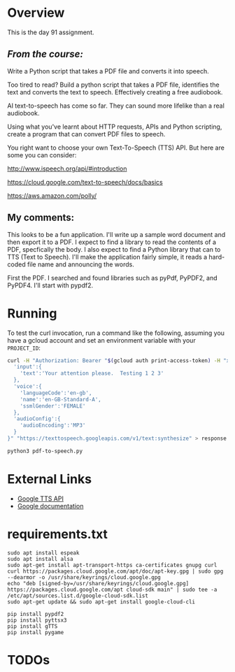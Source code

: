 # Overview

This is the day 91 assignment.

## _From the course:_
Write a Python script that takes a PDF file and converts it into speech.

Too tired to read? Build a python script that takes a PDF file, identifies the text and converts the text to speech. Effectively creating a free audiobook.

AI text-to-speech has come so far. They can sound more lifelike than a real audiobook.

Using what you've learnt about HTTP requests, APIs and Python scripting, create a program that can convert PDF files to speech.

You right want to choose your own Text-To-Speech (TTS) API. But here are some you can consider:

http://www.ispeech.org/api/#introduction

https://cloud.google.com/text-to-speech/docs/basics

https://aws.amazon.com/polly/



## My comments:

This looks to be a fun application.  I'll write up a sample word document and then export it to a PDF.
I expect to find a library to read the contents of a PDF, specfically the body.
I also expect to find a Python library that can to TTS (Text to Speech).
I'll make the application fairly simple, it reads a hard-coded file name and announcing the words.


First the PDF.  I searched and found libraries such as pyPdf, PyPDF2, and PyPDF4.  I'll start with pypdf2.



# Running

To test the curl invocation, run a command like the following, assuming you have a gcloud account and set an environment variable with your `PROJECT_ID`:


```bash
curl -H "Authorization: Bearer "$(gcloud auth print-access-token) -H "x-goog-user-project: ${PROJECT_ID}" -H "Content-Type: application/json; charset=utf-8" --data "{
  'input':{
    'text':'Your attention please.  Testing 1 2 3'
  },
  'voice':{
    'languageCode':'en-gb',
    'name':'en-GB-Standard-A',
    'ssmlGender':'FEMALE'
  },
  'audioConfig':{
    'audioEncoding':'MP3'
  }
}" "https://texttospeech.googleapis.com/v1/text:synthesize" > response.mp3
```

```bash
python3 pdf-to-speech.py
```

# External Links

- [Google TTS API](https://cloud.google.com/sdk/docs/install#deb)
- [Google documentation](https://cloud.google.com/text-to-speech/docs/basics)


# requirements.txt


```shell\
sudo apt install espeak
sudo apt install alsa
sudo apt-get install apt-transport-https ca-certificates gnupg curl
curl https://packages.cloud.google.com/apt/doc/apt-key.gpg | sudo gpg --dearmor -o /usr/share/keyrings/cloud.google.gpg
echo "deb [signed-by=/usr/share/keyrings/cloud.google.gpg] https://packages.cloud.google.com/apt cloud-sdk main" | sudo tee -a /etc/apt/sources.list.d/google-cloud-sdk.list
sudo apt-get update && sudo apt-get install google-cloud-cli

pip install pypdf2
pip install pyttsx3
pip install gTTS
pip install pygame
```


# TODOs


